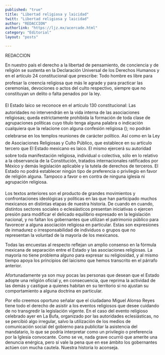 ```yaml
---
published: "true"
title: "Libertad religiosa y laicidad"
twitt: "Libertad religiosa y laicidad"
author: "REDACCION"
authorlink: "https://ljz.mx/acercade.html"
category: "Editorial"
layout: "posts"

---
```



  REDACCION



  En nuestro país el derecho a la libertad de pensamiento, de conciencia y de religión se sustenta en la Declaración Universal de los Derechos Humanos y en el artículo 24 constitucional que prescribe: Todo hombre es libre para profesar la creencia religiosa que más le agrade y para practicar las ceremonias, devociones o actos del culto respectivo, siempre que no constituyan un delito o falta penados por la ley.



  El Estado laico se reconoce en el artículo 130 constitucional: Las autoridades no intervendrán en la vida interna de las asociaciones religiosas; queda estrictamente prohibida la formación de toda clase de agrupaciones políticas cuyo título tenga alguna palabra o indicación cualquiera que la relacione con alguna confesión religiosa (); no podrán celebrarse en los templos reuniones de carácter político. Así como en la Ley de Asociaciones Religiosas y Culto Público, que establece en su artículo tercero que El Estado mexicano es laico. El mismo ejercerá su autoridad sobre toda manifestación religiosa, individual o colectiva, sólo en lo relativo a la observancia de la Constitución, tratados internacionales ratificados por México y demás legislación aplicable y la tutela de derechos de terceros. El Estado no podrá establecer ningún tipo de preferencia o privilegio en favor de religión alguna. Tampoco a favor o en contra de ninguna iglesia ni agrupación religiosa.



  Los textos anteriores son el producto de grandes movimientos y confrontaciones ideológicas y políticas en las que han participado muchos mexicanos en distintas etapas de nuestra historia. De cuando en cuando, distintos sectores sociales o eclesiásticos presentan iniciativas o ejercen presión para modificar el delicado equilibrio expresado en la legislación nacional, y no faltan los gobernantes que utilizan el patrimonio público para favorecer a alguna asociación religiosa en particular. Estas son expresiones de inmadurez o irresponsabilidad de individuos o grupos que no representan la voluntad de la mayoría de los mexicanos.



  Todas las encuestas al respecto reflejan un amplio consenso en la fórmula mexicana de separación entre el Estado y las asociaciones religiosas. La mayoría no tiene problema alguno para expresar su religiosidad, y al mismo tiempo apoya los principios del laicismo que hemos transcrito en el párrafo anterior.



  Afortunadamente ya son muy pocas las personas que desean que el Estado adopte una religión oficial y, en consecuencia, que reprima la actividad de las demás y castigue a quienes habitan en su territorio si no ajustan su comportamiento a alguna doctrina en particular.



  Por ello creemos oportuno señalar que el ciudadano Miguel Alonso Reyes tiene todo el derecho de asistir a los eventos religiosos que desee cuidando de no transgredir la legislación vigente. En el caso del evento religioso celebrado ayer en La Bufa, organizado por las autoridades eclesiásticas, no se percibió algo irregular, salvo la utilización de los medios de comunicación social del gobierno para publicitar la asistencia del mandatario, lo que se podría interpretar como un privilegio o preferencia por la Iglesia convocante. Como se ve, nada grave ocurrió que amerite una denuncia enérgica, pero sí vale la pena que en ese ámbito los gobernantes actúen con mucha cautela. Nuestra historia lo aconseja.

